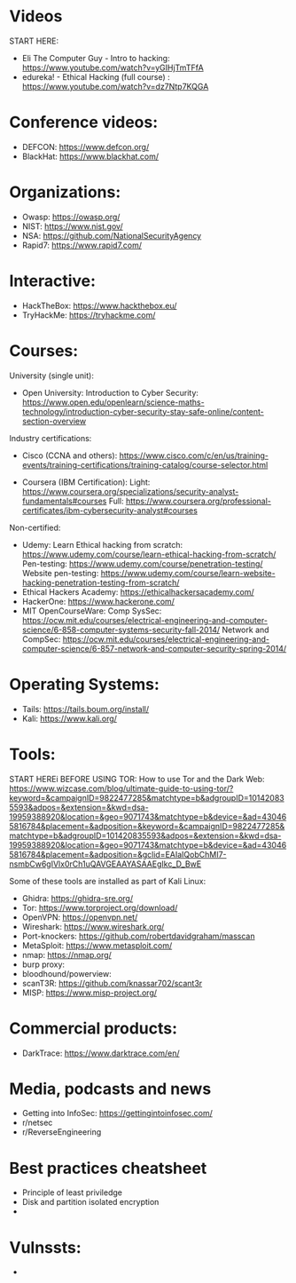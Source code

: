 # Videos

START HERE:
- Eli The Computer Guy - Intro to hacking: https://www.youtube.com/watch?v=yGIHjTmTFfA
- edureka! - Ethical Hacking (full course) : https://www.youtube.com/watch?v=dz7Ntp7KQGA

# Conference videos: 

- DEFCON: https://www.defcon.org/
- BlackHat: https://www.blackhat.com/

# Organizations:

- Owasp: https://owasp.org/
- NIST: https://www.nist.gov/
- NSA: https://github.com/NationalSecurityAgency
- Rapid7: https://www.rapid7.com/

# Interactive:

- HackTheBox: https://www.hackthebox.eu/
- TryHackMe: https://tryhackme.com/

# Courses:

University (single unit):
- Open University: 
Introduction to Cyber Security: https://www.open.edu/openlearn/science-maths-technology/introduction-cyber-security-stay-safe-online/content-section-overview


Industry certifications:
- Cisco (CCNA and others): https://www.cisco.com/c/en/us/training-events/training-certifications/training-catalog/course-selector.html

- Coursera (IBM Certification):
Light: https://www.coursera.org/specializations/security-analyst-fundamentals#courses
Full: https://www.coursera.org/professional-certificates/ibm-cybersecurity-analyst#courses

Non-certified:
- Udemy:
Learn Ethical hacking from scratch: https://www.udemy.com/course/learn-ethical-hacking-from-scratch/
Pen-testing: https://www.udemy.com/course/penetration-testing/
Website pen-testing: https://www.udemy.com/course/learn-website-hacking-penetration-testing-from-scratch/
- Ethical Hackers Academy: https://ethicalhackersacademy.com/
- HackerOne: https://www.hackerone.com/
- MIT OpenCourseWare: 
Comp SysSec: https://ocw.mit.edu/courses/electrical-engineering-and-computer-science/6-858-computer-systems-security-fall-2014/
Network and CompSec: https://ocw.mit.edu/courses/electrical-engineering-and-computer-science/6-857-network-and-computer-security-spring-2014/


# Operating Systems:

- Tails: https://tails.boum.org/install/
- Kali: https://www.kali.org/

# Tools:

START HEREi BEFORE USING TOR:
How to use Tor and the Dark Web: https://www.wizcase.com/blog/ultimate-guide-to-using-tor/?keyword=&campaignID=9822477285&matchtype=b&adgroupID=101420835593&adpos=&extension=&kwd=dsa-19959388920&location=&geo=9071743&matchtype=b&device=&ad=430465816784&placement=&adposition=&keyword=&campaignID=9822477285&matchtype=b&adgroupID=101420835593&adpos=&extension=&kwd=dsa-19959388920&location=&geo=9071743&matchtype=b&device=&ad=430465816784&placement=&adposition=&gclid=EAIaIQobChMI7-nsmbCw6gIVlx0rCh1uQAVGEAAYASAAEgIkc_D_BwE

Some of these tools are installed as part of Kali Linux:

- Ghidra: https://ghidra-sre.org/
- Tor: https://www.torproject.org/download/
- OpenVPN: https://openvpn.net/
- Wireshark: https://www.wireshark.org/
- Port-knockers: https://github.com/robertdavidgraham/masscan
- MetaSploit: https://www.metasploit.com/
- nmap: https://nmap.org/
- burp proxy: 
- bloodhound/powerview: 
- scanT3R: https://github.com/knassar702/scant3r
- MISP: https://www.misp-project.org/

# Commercial products:
- DarkTrace: https://www.darktrace.com/en/

# Media, podcasts and news
- Getting into InfoSec: https://gettingintoinfosec.com/
- r/netsec
- r/ReverseEngineering


# Best practices cheatsheet
- Principle of least priviledge
- Disk and partition isolated encryption
- 

# Vulnssts:
- 

 
